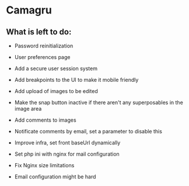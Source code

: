 # Camagru

## What is left to do:

- Password reinitialization
- User preferences page
- Add a secure user session system

- Add breakpoints to the UI to make it mobile friendly

- Add upload of images to be edited
- Make the snap button inactive if there aren't any superposables in the image area

- Add comments to images
- Notificate comments by email, set a parameter to disable this

- Improve infra, set front baseUrl dynamically
- Set php ini with nginx for mail configuration
- Fix Nginx size limitations
- Email configuration might be hard